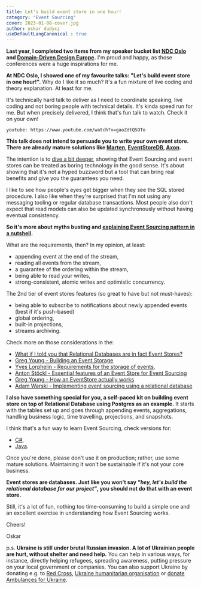 ```yaml
---
title: Let's build event store in one hour!
category: "Event Sourcing"
cover: 2023-01-08-cover.jpg
author: oskar dudycz
useDefaultLangCanonical : true
---
```


**Last year, I completed two items from my speaker bucket list [NDC Oslo](https://ndcoslo.com/speakers/oskar-dudycz) and [Domain-Driven Design Europe](https://2022.dddeurope.com/program/keep-your-streams-short!-or-how-to-model-event-sourced-systems-efficiently).** I'm proud and happy, as those conferences were a huge inspirations for me.

**At NDC Oslo, I showed one of my favourite talks: "Let's build event store in one hour!".** Why do I like it so much? It's a fun mixture of live coding and theory explanation. At least for me.

It's technically hard talk to deliver as I need to coordinate speaking, live coding and not boring people with technical details. It's kinda speed run for me. But when precisely delivered, I think that's fun talk to watch. Check it on your own!

`youtube: https://www.youtube.com/watch?v=gaoZdtQSOTo`

**This talk does not intend to persuade you to write your own event store. There are already mature solutions like [Marten](https://martendb.io/), [EventStoreDB](https://www.eventstore.com/), [Axon](https://www.axoniq.io/).**

The intention is to [dive a bit deeper](/pl/dive_a_bit_deeper_look_a_bit_wider/), showing that Event Sourcing and event stores can be treated as boring technology in the good sense. It's about showing that it's not a hyped buzzword but a tool that can bring real benefits and give you the guarantees you need.

I like to see how people's eyes get bigger when they see the SQL stored procedure. I also like when they're surprised that I'm not using any messaging tooling or regular database transactions. Most people also don't expect that read models can also be updated synchronously without having eventual consistency.

**So it's more about myths busting and [explaining Event Sourcing pattern in a nutshell](/pl/the_magic_is_that_there_is_no_magic/).**

What are the requirements, then? In my opinion, at least:
- appending event at the end of the stream,
- reading all events from the stream,
- a guarantee of the ordering within the stream,
- being able to read your writes,
- strong-consistent, atomic writes and optimistic concurrency.

The 2nd tier of event stores features (so great to have but not must-haves):
- being able to subscribe to notifications about newly appended events (best if it's push-based)
- global ordering,
- built-in projections,
- streams archiving.

Check more on those considerations in the:
- [What if I told you that Relational Databases are in fact Event Stores?](/pl/relational_databases_are_event_stores/)
- [Greg Young - Building an Event Storage](https://cqrs.wordpress.com/documents/building-event-storage/)
- [Yves Lorphelin - Requirements for the storage of events](https://www.eventstore.com/blog/requirements-for-the-storage-of-events),
- [Anton Stöckl - Essential features of an Event Store for Event Sourcing](https://medium.com/itnext/essential-features-of-an-event-store-for-event-sourcing-13e61ca4d066)
- [Greg Young - How an EventStore actually works](https://www.youtube.com/watch?v=YUjO1wM0PZM)
- [Adam Warski - Implementing event sourcing using a relational database](https://softwaremill.com/implementing-event-sourcing-using-a-relational-database/)

**I also have something special for you, a self-paced kit on building event store on top of Relational Database using Postgres as an example.** It starts with the tables set up and goes through appending events, aggregations, handling business logic, time travelling, projections, and snapshots. 

I think that's a fun way to learn Event Sourcing, check versions for:
- [C#](https://github.com/oskardudycz/EventSourcing.NetCore/tree/main/Workshops/BuildYourOwnEventStore),
- [Java](https://github.com/oskardudycz/EventSourcing.JVM/pull/36).

Once you're done, please don't use it on production; rather, use some mature solutions. Maintaining it won't be sustainable if it's not your core business.

**Event stores are databases. Just like you won't say _"hey, let's build the relational database for our project"_, you should not do that with an event store.**

Still, it's a lot of fun, nothing too time-consuming to build a simple one and an excellent exercise in understanding how Event Sourcing works.

Cheers!

Oskar

p.s. **Ukraine is still under brutal Russian invasion. A lot of Ukrainian people are hurt, without shelter and need help.** You can help in various ways, for instance, directly helping refugees, spreading awareness, putting pressure on your local government or companies. You can also support Ukraine by donating e.g. to [Red Cross](https://www.icrc.org/en/donate/ukraine), [Ukraine humanitarian organisation](https://savelife.in.ua/en/donate/) or [donate Ambulances for Ukraine](https://www.gofundme.com/f/help-to-save-the-lives-of-civilians-in-a-war-zone).
